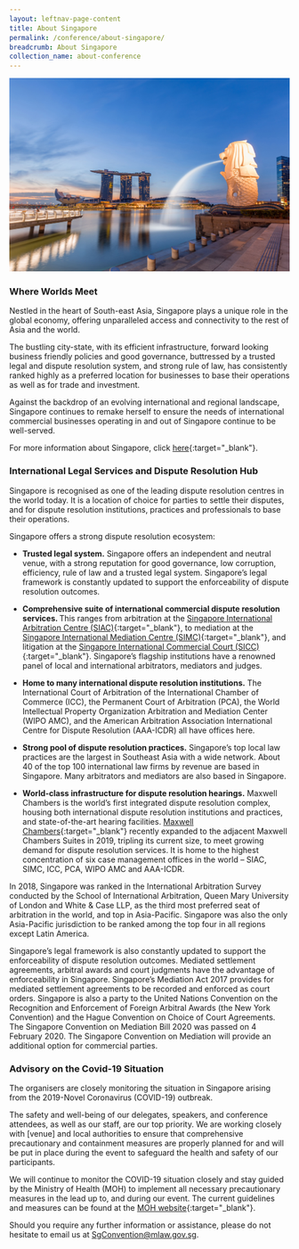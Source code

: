 ```yaml
---
layout: leftnav-page-content
title: About Singapore
permalink: /conference/about-singapore/
breadcrumb: About Singapore
collection_name: about-conference
---
```

![About Singapore](/images/about-sg.jpeg/)
### **Where Worlds Meet**

Nestled in the heart of South-east Asia, Singapore plays a unique role in the global economy, offering unparalleled access and connectivity to the rest of Asia and the world.

The bustling city-state, with its efficient infrastructure, forward looking business friendly policies and good governance, buttressed by a trusted legal and dispute resolution system, and strong rule of law, has consistently ranked highly as a preferred location for businesses to base their operations as well as for trade and investment.

Against the backdrop of an evolving international and regional landscape, Singapore continues to remake herself to ensure the needs of international commercial businesses operating in and out of Singapore continue to be well-served.

For more information about Singapore, click [here](http://www.visitsingapore.com/en/){:target="_blank"}.

### **International Legal Services and Dispute Resolution Hub**

Singapore is recognised as one of the leading dispute resolution centres in the world today. It is a location of choice for parties to settle their disputes, and for dispute resolution institutions, practices and professionals to base their operations.

Singapore offers a strong dispute resolution ecosystem:

* <b>Trusted legal system.</b> Singapore offers an independent and neutral venue, with a strong reputation for good governance, low corruption, efficiency, rule of law and a trusted legal system. Singapore’s legal framework is constantly updated to support the enforceability of dispute resolution outcomes.

* <b>Comprehensive suite of international commercial dispute resolution services. </b> This ranges from arbitration at the [Singapore International Arbitration Centre (SIAC)](http://www.siac.org.sg/){:target="_blank"}, to mediation at the [Singapore International Mediation Centre (SIMC)](http://simc.com.sg/){:target="_blank"}, and litigation at the [Singapore International Commercial Court (SICC)](https://www.sicc.gov.sg/){:target="_blank"}. Singapore’s flagship institutions have a renowned panel of local and international arbitrators, mediators and judges.

* <b>Home to many international dispute resolution institutions.</b> The International Court of Arbitration of the International Chamber of Commerce (ICC), the Permanent Court of Arbitration (PCA), the World Intellectual Property Organization Arbitration and Mediation Center (WIPO AMC), and the American Arbitration Association International Centre for Dispute Resolution (AAA-ICDR) all have offices here.

* <b>Strong pool of dispute resolution practices.</b> Singapore’s top local law practices are the largest in Southeast Asia with a wide network. About 40 of the top 100 international law firms by revenue are based in Singapore. Many arbitrators and mediators are also based in Singapore.

* <b>World-class infrastructure for dispute resolution hearings.</b> Maxwell Chambers is the world’s first integrated dispute resolution complex, housing both international dispute resolution institutions and practices, and state-of-the-art hearing facilities. [Maxwell Chambers](https://www.maxwellchambers.com/){:target="_blank"} recently expanded to the adjacent Maxwell Chambers Suites in 2019, tripling its current size, to meet growing demand for dispute resolution services. It is home to the highest concentration of six case management offices in the world – SIAC, SIMC, ICC, PCA, WIPO AMC and AAA-ICDR.


In 2018, Singapore was ranked in the International Arbitration Survey conducted by the School of International Arbitration, Queen Mary University of London and White & Case LLP, as the third most preferred seat of arbitration in the world, and top in Asia-Pacific. Singapore was also the only Asia-Pacific jurisdiction to be ranked among the top four in all regions except Latin America. 

Singapore’s legal framework is also constantly updated to support the enforceability of dispute resolution outcomes. Mediated settlement agreements, arbitral awards and court judgments have the advantage of enforceability in Singapore. Singapore’s Mediation Act 2017 provides for mediated settlement agreements to be recorded and enforced as court orders. Singapore is also a party to the United Nations Convention on the Recognition and Enforcement of Foreign Arbitral Awards (the New York Convention) and the Hague Convention on Choice of Court Agreements. The Singapore Convention on Mediation Bill 2020 was passed on 4 February 2020. The Singapore Convention on Mediation will provide an additional option for commercial parties.

### **Advisory on the Covid-19 Situation** ###
The organisers are closely monitoring the situation in Singapore arising from the 2019-Novel Coronavirus (COVID-19) outbreak.

The safety and well-being of our delegates, speakers, and conference attendees, as well as our staff, are our top priority. We are working closely with [venue] and local authorities to ensure that comprehensive precautionary and containment measures are properly planned for and will be put in place during the event to safeguard the health and safety of our participants.

We will continue to monitor the COVID-19 situation closely and stay guided by the Ministry of Health (MOH) to implement all necessary precautionary measures in the lead up to, and during our event. The current guidelines and measures can be found at the [MOH website](https://www.moh.gov.sg/covid-19){:target="_blank"}.

Should you require any further information or assistance, please do not hesitate to email us at [SgConvention@mlaw.gov.sg](mailto:SgConvention@mlaw.gov.sg).

